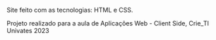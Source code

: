 Site feito com as tecnologias: HTML e CSS.

Projeto realizado para a aula de Aplicações Web - Client Side,  Crie_TI Univates 2023